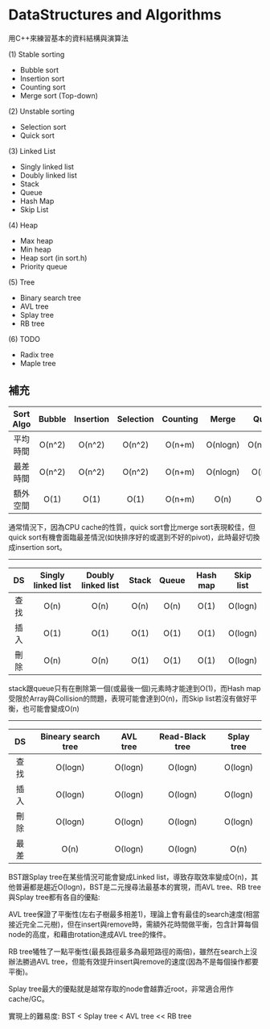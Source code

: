 # DataStructures and Algorithms

用C++來練習基本的資料結構與演算法

(1) Stable sorting
- Bubble sort
- Insertion sort
- Counting sort
- Merge sort (Top-down)

(2) Unstable sorting
- Selection sort
- Quick sort

(3) Linked List
- Singly linked list
- Doubly linked list
- Stack
- Queue
- Hash Map
- Skip List
  
(4) Heap
- Max heap
- Min heap
- Heap sort (in sort.h)
- Priority queue

(5) Tree
- Binary search tree
- AVL tree
- Splay tree
- RB tree

(6) TODO
- Radix tree
- Maple tree

## 補充

| Sort Algo | Bubble | Insertion | Selection | Counting | Merge  | Quick  | Heap |
|:--:|:--:|:--:|:--:|:--:|:--:|:--:|:--:|
| 平均時間  | O(n^2)  | O(n^2)  | O(n^2)  | O(n+m)  | O(nlogn)  | O(nlogn)  | O(nlogn) |
| 最差時間  | O(n^2)  | O(n^2)  | O(n^2)  | O(n+m)  | O(nlogn)  | O(n^2)  | O(nlogn) |
| 額外空間  | O(1)    | O(1)    | O(1)    | O(n+m)  | O(n)      | O(1)  | O(1)     |

通常情況下，因為CPU cache的性質，quick sort會比merge sort表現較佳，但quick sort有機會面臨最差情況(如快排序好的或選到不好的pivot)，此時最好切換成insertion sort。

---

| DS | Singly linked list | Doubly linked list | Stack | Queue | Hash map  | Skip list |
|:--:|:--:|:--:|:--:|:--:|:--:|:--:|
| 查找  | O(n)  | O(n)  | O(n)  | O(n)  | O(1)  | O(logn)  | 
| 插入  | O(1)  | O(1)  | O(1)  | O(1)  | O(1)  | O(logn)  | 
| 刪除  | O(n)    | O(n)    | O(1)    | O(1)  | O(1)      | O(logn)  | 

stack跟queue只有在刪除第一個(或最後一個)元素時才能達到O(1)，而Hash map受限於Array與Collision的問題，表現可能會達到O(n)，而Skip list若沒有做好平衡，也可能會變成O(n)

---

| DS | Bineary search tree | AVL tree | Read-Black tree | Splay tree |
|:--:|:--:|:--:|:--:|:--:|
| 查找  | O(logn)  | O(logn)  | O(logn)  | O(logn)  |
| 插入  | O(logn)  | O(logn)  | O(logn)  | O(logn)  |
| 刪除  | O(logn)  | O(logn)  | O(logn)  | O(logn)  |
| 最差  | O(n)  | O(logn)  | O(logn)  | O(n)  |

BST跟Splay tree在某些情況可能會變成Linked list，導致存取效率變成O(n)，其他普遍都是趨近O(logn)，BST是二元搜尋法最基本的實現，而AVL tree、RB tree與Splay tree都有各自的優點:

AVL tree保證了平衡性(左右子樹最多相差1)，理論上會有最佳的search速度(相當接近完全二元樹)，但在insert與remove時，需額外花時間做平衡，包含計算每個node的高度，和藉由rotation達成AVL tree的條件。

RB tree犧牲了一點平衡性(最長路徑最多為最短路徑的兩倍)，雖然在search上沒辦法勝過AVL tree，但能有效提升insert與remove的速度(因為不是每個操作都要平衡)。

Splay tree最大的優點就是越常存取的node會越靠近root，非常適合用作cache/GC。

實現上的難易度: BST < Splay tree < AVL tree << RB tree
